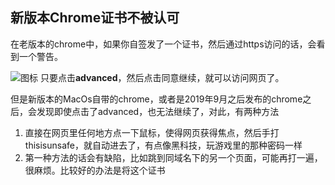 ## 新版本Chrome证书不被认可

在老版本的chrome中，如果你自签发了一个证书，然后通过https访问的话，会看到一个警告。

![图标](https://i.stack.imgur.com/r0iOf.png)
只要点击**advanced**，然后点击同意继续，就可以访问网页了。

但是新版本的MacOs自带的chrome，或者是2019年9月之后发布的chrome之后，会发现即使点击了advanced，也无法继续了，对此，有两种方法

1. 直接在网页里任何地方点一下鼠标，使得网页获得焦点，然后手打thisisunsafe，就自动进去了，有点像黑科技，玩游戏里的那种密码一样
2. 第一种方法的话会有缺陷，比如跳到同域名下的另一个页面，可能再打一遍，很麻烦。比较好的办法是将这个证书
